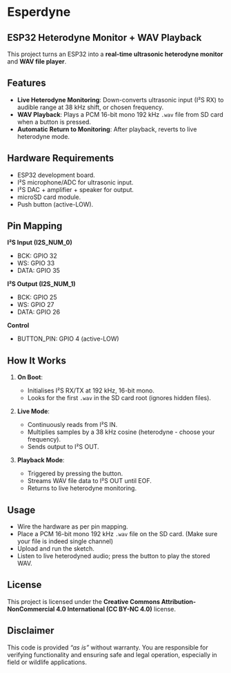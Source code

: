 # Esperdyne

## ESP32 Heterodyne Monitor + WAV Playback

This project turns an ESP32 into a **real-time ultrasonic heterodyne monitor** and **WAV file player**.

## Features
- **Live Heterodyne Monitoring**: Down-converts ultrasonic input (I²S RX) to audible range at 38 kHz shift, or chosen frequency.
- **WAV Playback**: Plays a PCM 16-bit mono 192 kHz `.wav` file from SD card when a button is pressed.
- **Automatic Return to Monitoring**: After playback, reverts to live heterodyne mode.

## Hardware Requirements
- ESP32 development board.
- I²S microphone/ADC for ultrasonic input.
- I²S DAC + amplifier + speaker for output.
- microSD card module.
- Push button (active-LOW).

## Pin Mapping
**I²S Input (I2S_NUM_0)**  
- BCK: GPIO 32  
- WS: GPIO 33  
- DATA: GPIO 35  

**I²S Output (I2S_NUM_1)**  
- BCK: GPIO 25  
- WS: GPIO 27  
- DATA: GPIO 26  

**Control**  
- BUTTON_PIN: GPIO 4 (active-LOW)

## How It Works
1. **On Boot**:  
   - Initialises I²S RX/TX at 192 kHz, 16-bit mono.  
   - Looks for the first `.wav` in the SD card root (ignores hidden files).  

2. **Live Mode**:  
   - Continuously reads from I²S IN.  
   - Multiplies samples by a 38 kHz cosine (heterodyne - choose your frequency).  
   - Sends output to I²S OUT.

3. **Playback Mode**:  
   - Triggered by pressing the button.  
   - Streams WAV file data to I²S OUT until EOF.  
   - Returns to live heterodyne monitoring.

## Usage
- Wire the hardware as per pin mapping.  
- Place a PCM 16-bit mono 192 kHz `.wav` file on the SD card.  (Make sure your file is indeed single channel)
- Upload and run the sketch.  
- Listen to live heterodyned audio; press the button to play the stored WAV.

## License
This project is licensed under the **Creative Commons Attribution-NonCommercial 4.0 International (CC BY-NC 4.0)** license.

## Disclaimer
This code is provided *“as is”* without warranty. You are responsible for verifying functionality and ensuring safe and legal operation, especially in field or wildlife applications.
